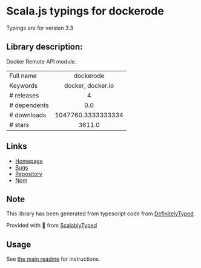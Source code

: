 
# Scala.js typings for dockerode

Typings are for version 3.3

## Library description:
Docker Remote API module.

|                    |                 |
| ------------------ | :-------------: |
| Full name          | dockerode |
| Keywords           | docker, docker.io |
| # releases         | 4 |
| # dependents       | 0.0 |
| # downloads        | 1047760.3333333334 |
| # stars            | 3611.0 |

## Links
- [Homepage](https://github.com/apocas/dockerode#readme)
- [Bugs](https://github.com/apocas/dockerode/issues)
- [Repository](https://github.com/apocas/dockerode)
- [Npm](https://www.npmjs.com/package/dockerode)
    


## Note
This library has been generated from typescript code from [DefinitelyTyped](https://definitelytyped.org).

Provided with :purple_heart: from [ScalablyTyped](https://github.com/oyvindberg/ScalablyTyped)

## Usage
See [the main readme](../../readme.md) for instructions.


